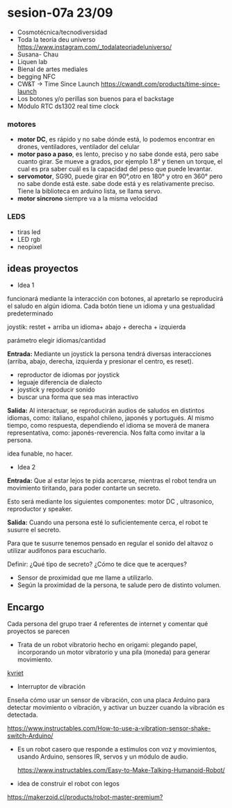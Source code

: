 # sesion-07a 23/09

- Cosmotécnica/tecnodiversidad
- Toda la teoría deu universo <https://www.instagram.com/_todalateoriadeluniverso/>
- Susana- Chau
- Liquen lab
- Bienal de artes mediales
- begging NFC
- CW&T -> Time Since Launch <https://cwandt.com/products/time-since-launch>
- Los botones y/o perillas son buenos para el backstage
- Módulo RTC ds1302 real time clock

### motores

- **motor DC**, es rápido y no sabe dónde está, lo podemos encontrar en drones, ventiladores, ventilador del celular
- **motor paso a paso**, es lento, preciso y no sabe donde está, pero sabe cuanto girar. Se mueve a grados, por ejemplo 1.8° y tienen un torque, el cual es pra saber cuál es la capacidad del peso que puede levantar.
- **servomotor**, SG90, puede girar en 90°,otro en 180° y otro en 360° pero no sabe donde está este. sabe dode está y es relativamente preciso. Tiene la biblioteca en arduino lista, se llama servo.
- **motor sincrono** siempre va a la misma velocidad

### LEDS

-  tiras led
-  LED rgb
-  neopixel
  
## ideas proyectos

- Idea 1 

funcionará mediante la interacción con botones, al apretarlo se reproducirá el saludo en algún idioma. Cada botón tiene un idioma y una gestualidad predeterminado

joystik: restet + arriba un idioma+ abajo + derecha + izquierda

parámetro elegir idiomas/cantidad 

**Entrada:** Mediante un joystick la persona tendrá diversas interacciones (arriba, abajo, derecha, izquierda y presionar el centro, es reset). 

- reproductor de idiomas  por joystick 
- leguaje diferencia de dialecto
- joystick y repoducir sonido
- buscar una forma que sea mas interactivo

**Salida:** Al interactuar, se reproducirán audios de saludos en distintos idiomas, como: italiano, español chileno, japonés y portugués. Al mismo tiempo, como respuesta, dependiendo el idioma se moverá de manera representativa, como: japonés-reverencia.
Nos falta como invitar a la persona. 

idea funable, no hacer.

- Idea 2

**Entrada:** Que al estar lejos te pida acercarse, mientras el robot tendra un movimiento tiritando, para poder contarte un secreto. 

Esto será mediante los siguientes componentes: motor DC , ultrasonico, reproductor y speaker.

**Salida:** Cuando una persona esté lo suficientemente cerca, el robot te susurre el secreto.

Para que te susurre tenemos pensado en regular el sonido del altavoz o utilizar audifonos para escucharlo.

Definir: ¿Qué tipo de secreto? ¿Cómo te dice que te acerques?   

- Sensor de proximidad que me llame a utilizarlo. 
- Según la proximidad de la persona, te salude pero de distinto volumen.

## Encargo

Cada persona del  grupo traer 4 referentes de internet y comentar qué proyectos se parecen
  
- Trata de un robot vibratorio hecho en origami: plegando papel, incorporando un motor vibratorio y una pila (moneda) para generar movimiento.

[kvriet](https://github.com/kvriet/Origami-vibration-robot)

- Interruptor de vibración
  
Enseña cómo usar un sensor de vibración, con una placa Arduino para detectar movimiento o vibración, y activar un buzzer cuando la vibración es detectada.

<https://www.instructables.com/How-to-use-a-vibration-sensor-shake-switch-Arduino/>

- Es un robot casero que responde a estímulos con voz y movimientos, usando Arduino, sensores IR, servos y un módulo de audio.
  
  <https://www.instructables.com/Easy-to-Make-Talking-Humanoid-Robot/>

- idea de construir el robot con legos
  
 <https://makerzoid.cl/products/robot-master-premium?>


